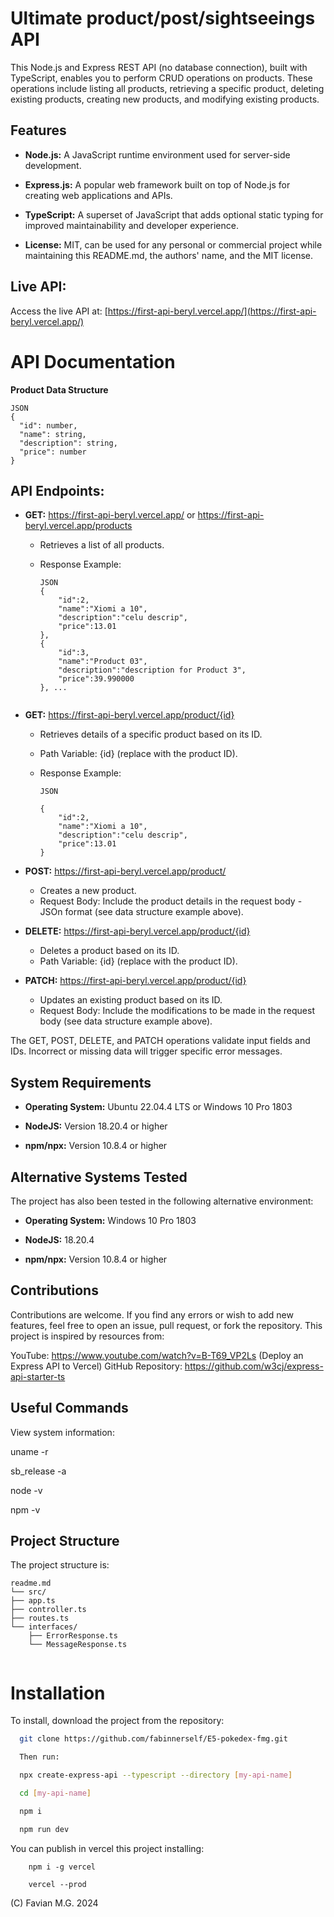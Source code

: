 # Ultimate product/post/sightseeings API 

This Node.js and Express REST API (no database connection), built with TypeScript, enables you to perform CRUD operations on products. These operations include listing all products, retrieving a specific product, deleting existing products, creating new products, and modifying existing products.


## Features

- **Node.js:** A JavaScript runtime environment used for server-side development.

- **Express.js:** A popular web framework built on top of Node.js for creating web applications and APIs.

- **TypeScript:** A superset of JavaScript that adds optional static typing for improved maintainability and developer experience.

- **License:** MIT, can be used for any personal or commercial project while maintaining this README.md, the authors' name, and the MIT license.


## Live API:

Access the live API at: [https://first-api-beryl.vercel.app/](https://first-api-beryl.vercel.app/)

# API Documentation

**Product Data Structure**

```
JSON 
{
  "id": number,
  "name": string,
  "description": string,
  "price": number
}

```

## API Endpoints:

* **GET:** https://first-api-beryl.vercel.app/ or https://first-api-beryl.vercel.app/products

  - Retrieves a list of all products.

  - Response Example:
 
      ```
      JSON 
      {
          "id":2,
          "name":"Xiomi a 10",
          "description":"celu descrip",
          "price":13.01
      },
      {
          "id":3,
          "name":"Product 03",
          "description":"description for Product 3",
          "price":39.990000
      }, ...  
        
      ```
* **GET:** https://first-api-beryl.vercel.app/product/{id}


  - Retrieves details of a specific product based on its ID.

  - Path Variable: {id} (replace with the product ID).

  - Response Example:

      ```
      JSON

      {
          "id":2,
          "name":"Xiomi a 10",
          "description":"celu descrip",
          "price":13.01
      }

      ```

* **POST:** https://first-api-beryl.vercel.app/product/

  - Creates a new product.
  - Request Body: Include the product details in the request body - JSOn format (see data structure example above).

* **DELETE:**  https://first-api-beryl.vercel.app/product/{id}

  - Deletes a product based on its ID.
  - Path Variable: {id} (replace with the product ID).

* **PATCH:**  https://first-api-beryl.vercel.app/product/{id}

  - Updates an existing product based on its ID.
  - Request Body: Include the modifications to be made in the request body (see data structure example above).

 
The GET, POST, DELETE, and PATCH operations validate input fields and IDs. Incorrect or missing data will trigger specific error messages.




## System Requirements

- **Operating System:** Ubuntu 22.04.4 LTS or Windows 10 Pro 1803 

- **NodeJS:** Version 18.20.4 or higher 

- **npm/npx:** Version 10.8.4 or higher 

    
## Alternative Systems Tested

The project has also been tested in the following alternative environment:

- **Operating System:** Windows 10 Pro 1803

- **NodeJS:** 18.20.4

- **npm/npx:** Version 10.8.4 or higher 



## Contributions

Contributions are welcome. If you find any errors or wish to add new features, feel free to open an issue, pull request, or fork the repository. This project is inspired by resources from:

YouTube: https://www.youtube.com/watch?v=B-T69_VP2Ls (Deploy an Express API to Vercel)
GitHub Repository: https://github.com/w3cj/express-api-starter-ts

## Useful Commands

View system information:

uname -r

sb_release -a

node -v

npm -v

## Project Structure

The project structure is:
```
readme.md
└── src/
├── app.ts
├── controller.ts
├── routes.ts
└── interfaces/
    ├── ErrorResponse.ts
    └── MessageResponse.ts
 
```
# Installation

To install, download the project from the repository:

```bash
  git clone https://github.com/fabinnerself/E5-pokedex-fmg.git

  Then run:

  npx create-express-api --typescript --directory [my-api-name]

  cd [my-api-name]

  npm i 

  npm run dev
```

You can publish in vercel this project installing:

```
    npm i -g vercel

    vercel --prod

```

(C) Favian M.G. 2024